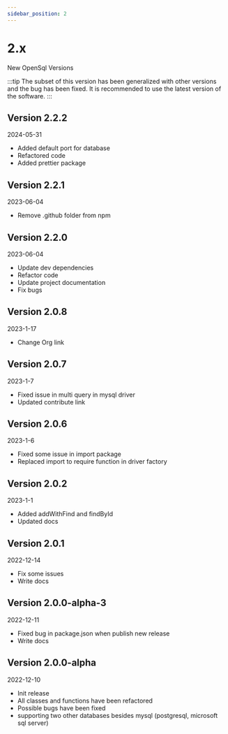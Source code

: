 ```yaml
---
sidebar_position: 2
---
```


# 2.x

New OpenSql Versions

:::tip
The subset of this version has been generalized with other versions and the bug has been fixed. It is recommended to use
the latest version of the software.
:::

## Version 2.2.2

2024-05-31

* Added default port for database
* Refactored code
* Added prettier package

## Version 2.2.1

2023-06-04

* Remove .github folder from npm

## Version 2.2.0

2023-06-04

* Update dev dependencies
* Refactor code
* Update project documentation
* Fix bugs

## Version 2.0.8

2023-1-17

* Change Org link

## Version 2.0.7

2023-1-7

* Fixed issue in multi query in mysql driver
* Updated contribute link

## Version 2.0.6

2023-1-6

* Fixed some issue in import package
* Replaced import to require function in driver factory

## Version 2.0.2

2023-1-1

* Added addWithFind and findById
* Updated docs

## Version 2.0.1

2022-12-14

* Fix some issues
* Write docs

## Version 2.0.0-alpha-3

2022-12-11

* Fixed bug in package.json when publish new release
* Write docs

## Version 2.0.0-alpha

2022-12-10

* Init release
* All classes and functions have been refactored
* Possible bugs have been fixed
* supporting two other databases besides mysql (postgresql, microsoft sql server)
